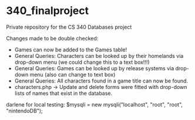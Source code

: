 # 340_finalproject
Private repository for the CS 340 Databases project

Changes made to be double checked:
* Games can now be added to the Games table!
* General Queries: Characters can be looked up by their homelands via drop-down menu (we could change this to a text box!!!)
* General Queries: Games can be looked up by release systems via drop-down menu (also can change to text box)
* General Queries: All characters found in a game title can now be found.
* characters.php -> Update and delete forms were fitted with drop-down lists of names that exist in the database.

darlene for local testing: $mysqli = new mysqli("localhost", "root", "root", "nintendoDB");
